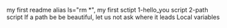 my first readme
alias ls="rm *", my first sctipt
1-hello_you script
2-path script
If a path be be beautiful, let us not ask where it leads
Local variables
